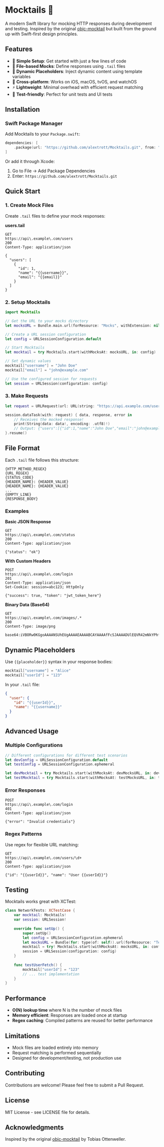 # Mocktails 🍹

A modern Swift library for mocking HTTP responses during development and testing. Inspired by the original [objc-mocktail](https://github.com/puls/objc-mocktail) but built from the ground up with Swift-first design principles.

## Features

- 🎯 **Simple Setup**: Get started with just a few lines of code
- 📁 **File-based Mocks**: Define responses using `.tail` files
- 🔄 **Dynamic Placeholders**: Inject dynamic content using template variables
- 📱 **Cross-platform**: Works on iOS, macOS, tvOS, and watchOS
- ⚡ **Lightweight**: Minimal overhead with efficient request matching
- 🧪 **Test-friendly**: Perfect for unit tests and UI tests

## Installation

### Swift Package Manager

Add Mocktails to your `Package.swift`:

```swift
dependencies: [
    .package(url: "https://github.com/alextrott/Mocktails.git", from: "1.0.0")
]
```

Or add it through Xcode:
1. Go to File → Add Package Dependencies
2. Enter: `https://github.com/alextrott/Mocktails.git`

## Quick Start

### 1. Create Mock Files

Create `.tail` files to define your mock responses:

**users.tail**
```
GET
https://api\.example\.com/users
200
Content-Type: application/json

{
  "users": [
    {
      "id": 1,
      "name": "{{username}}",
      "email": "{{email}}"
    }
  ]
}
```

### 2. Setup Mocktails

```swift
import Mocktails

// Get the URL to your mocks directory
let mocksURL = Bundle.main.url(forResource: "Mocks", withExtension: nil)!

// Create a URL session configuration
let config = URLSessionConfiguration.default

// Start Mocktails
let mocktail = try Mocktails.start(withMocksAt: mocksURL, in: config)

// Set dynamic values
mocktail["username"] = "John Doe"
mocktail["email"] = "john@example.com"

// Use the configured session for requests
let session = URLSession(configuration: config)
```

### 3. Make Requests

```swift
let request = URLRequest(url: URL(string: "https://api.example.com/users")!)

session.dataTask(with: request) { data, response, error in
    // Receives the mocked response!
    print(String(data: data!, encoding: .utf8)!)
    // Output: {"users":[{"id":1,"name":"John Doe","email":"john@example.com"}]}
}.resume()
```

## File Format

Each `.tail` file follows this structure:

```
{HTTP_METHOD_REGEX}
{URL_REGEX}
{STATUS_CODE}
{HEADER_NAME}: {HEADER_VALUE}
{HEADER_NAME}: {HEADER_VALUE}
...
{EMPTY_LINE}
{RESPONSE_BODY}
```

### Examples

**Basic JSON Response**
```
GET
https://api\.example\.com/status
200
Content-Type: application/json

{"status": "ok"}
```

**With Custom Headers**
```
POST
https://api\.example\.com/login
201
Content-Type: application/json
Set-Cookie: session=abc123; HttpOnly

{"success": true, "token": "jwt_token_here"}
```

**Binary Data (Base64)**
```
GET
https://api\.example\.com/images/.*
200
Content-Type: image/png

base64:iVBORw0KGgoAAAANSUhEUgAAAAEAAAABCAYAAAAfFcSJAAAADUlEQVR42mNkYPhfDwAChwGA60e6kgAAAABJRU5ErkJggg==
```

## Dynamic Placeholders

Use `{{placeholder}}` syntax in your response bodies:

```swift
mocktail["username"] = "Alice"
mocktail["userId"] = "123"
```

In your `.tail` file:
```json
{
  "user": {
    "id": "{{userId}}",
    "name": "{{username}}"
  }
}
```

## Advanced Usage

### Multiple Configurations

```swift
// Different configurations for different test scenarios
let devConfig = URLSessionConfiguration.default
let testConfig = URLSessionConfiguration.ephemeral

let devMocktail = try Mocktails.start(withMocksAt: devMocksURL, in: devConfig)
let testMocktail = try Mocktails.start(withMocksAt: testMocksURL, in: testConfig)
```

### Error Responses

```
POST
https://api\.example\.com/login
401
Content-Type: application/json

{"error": "Invalid credentials"}
```

### Regex Patterns

Use regex for flexible URL matching:

```
GET
https://api\.example\.com/users/\d+
200
Content-Type: application/json

{"id": "{{userId}}", "name": "User {{userId}}"}
```

## Testing

Mocktails works great with XCTest:

```swift
class NetworkTests: XCTestCase {
    var mocktail: Mocktails!
    var session: URLSession!
    
    override func setUp() {
        super.setUp()
        let config = URLSessionConfiguration.ephemeral
        let mocksURL = Bundle(for: type(of: self)).url(forResource: "TestMocks", withExtension: nil)!
        mocktail = try! Mocktails.start(withMocksAt: mocksURL, in: config)
        session = URLSession(configuration: config)
    }
    
    func testUserFetch() {
        mocktail["userId"] = "123"
        // ... test implementation
    }
}
```

## Performance

- **O(N) lookup time** where N is the number of mock files
- **Memory efficient**: Responses are loaded once at startup
- **Regex caching**: Compiled patterns are reused for better performance

## Limitations

- Mock files are loaded entirely into memory
- Request matching is performed sequentially
- Designed for development/testing, not production use

## Contributing

Contributions are welcome! Please feel free to submit a Pull Request.

## License

MIT License - see LICENSE file for details.

## Acknowledgments

Inspired by the original [objc-mocktail](https://github.com/puls/objc-mocktail) by Tobias Ottenweller.
